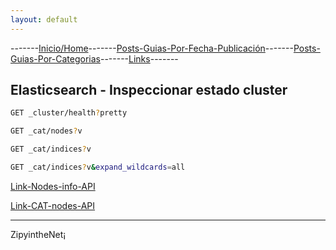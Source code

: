 ```yaml
---
layout: default
---
```

-------[Inicio/Home](./../index.html)-------[Posts-Guias-Por-Fecha-Publicación](./../posts.html)-------[Posts-Guias-Por-Categorias](./../categorias.html)-------[Links](./../links.html)-------

## Elasticsearch - Inspeccionar estado cluster

```bash
GET _cluster/health?pretty

GET _cat/nodes?v

GET _cat/indices?v

GET _cat/indices?v&expand_wildcards=all
```

[Link-Nodes-info-API](https://www.elastic.co/guide/en/elasticsearch/reference/current/cluster-nodes-info.html)

[Link-CAT-nodes-API](https://www.elastic.co/guide/en/elasticsearch/reference/current/cat-nodes.html)

-----------------------------------------------------------------------------

ZipyintheNet¡
